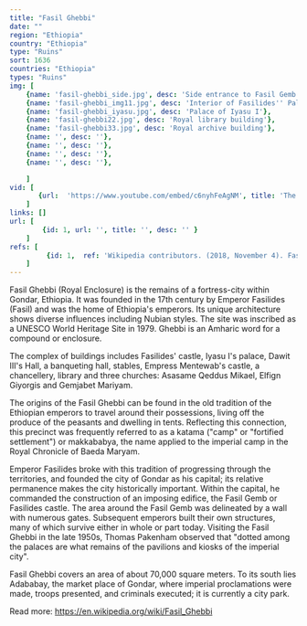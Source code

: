 ```yaml
---
title: "Fasil Ghebbi"
date: ""
region: "Ethiopia"
country: "Ethiopia" 
type: "Ruins"
sort: 1636
countries: "Ethiopia"
types: "Ruins"
img: [
    {name: 'fasil-ghebbi_side.jpg', desc: 'Side entrance to Fasil Gemb'},
    {name: 'fasil-ghebbi_img11.jpg', desc: 'Interior of Fasilides'' Palace'},
    {name: 'fasil-ghebbi_iyasu.jpg', desc: 'Palace of Iyasu I'},
    {name: 'fasil-ghebbi22.jpg', desc: 'Royal library building'},
    {name: 'fasil-ghebbi33.jpg', desc: 'Royal archive building'},
    {name: '', desc: ''},
    {name: '', desc: ''},
    {name: '', desc: ''},
    {name: '', desc: ''},

    ]
vid: [
       {url:  'https://www.youtube.com/embed/c6nyhFeAgNM', title: 'The Palaces and Castles of Gondar, Ethiopia'} 
    ]
links: []
url: [
        {id: 1, url: '', title: '', desc: '' }
    ]
refs: [
         {id: 1,  ref: 'Wikipedia contributors. (2018, November 4). Fasil Ghebbi. In Wikipedia, The Free Encyclopedia. Retrieved 20:56, February 3, 2019, from ', url: 'https://en.wikipedia.org/w/index.php?title=Fasil_Ghebbi&oldid=867266551'}
    ]
---
```

Fasil Ghebbi (Royal Enclosure) is the remains of a fortress-city within Gondar, Ethiopia. It was founded in the 17th century by Emperor Fasilides (Fasil) and was the home of Ethiopia's emperors. Its unique architecture shows diverse influences including Nubian styles. The site was inscribed as a UNESCO World Heritage Site in 1979. Ghebbi is an Amharic word for a compound or enclosure.

The complex of buildings includes Fasilides' castle, Iyasu I's palace, Dawit III's Hall, a banqueting hall, stables, Empress Mentewab's castle, a chancellery, library and three churches: Asasame Qeddus Mikael, Elfign Giyorgis and Gemjabet Mariyam.

The origins of the Fasil Ghebbi can be found in the old tradition of the Ethiopian emperors to travel around their possessions, living off the produce of the peasants and dwelling in tents. Reflecting this connection, this precinct was frequently referred to as a katama ("camp" or "fortified settlement") or makkababya, the name applied to the imperial camp in the Royal Chronicle of Baeda Maryam.

Emperor Fasilides broke with this tradition of progressing through the territories, and founded the city of Gondar as his capital; its relative permanence makes the city historically important. Within the capital, he commanded the construction of an imposing edifice, the Fasil Gemb or Fasilides castle. The area around the Fasil Gemb was delineated by a wall with numerous gates. Subsequent emperors built their own structures, many of which survive either in whole or part today. Visiting the Fasil Ghebbi in the late 1950s, Thomas Pakenham observed that "dotted among the palaces are what remains of the pavilions and kiosks of the imperial city".

Fasil Ghebbi covers an area of about 70,000 square meters. To its south lies Adababay, the market place of Gondar, where imperial proclamations were made, troops presented, and criminals executed; it is currently a city park.



Read more:
https://en.wikipedia.org/wiki/Fasil_Ghebbi
